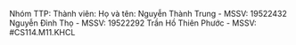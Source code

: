 
Nhóm TTP:
Thành viên:
  Họ và tên: Nguyễn Thành Trung   - MSSV: 19522432
             Nguyễn Đình Thọ      - MSSV: 19522292
             Trần Hồ Thiên Phước  - MSSV:
#CS114.M11.KHCL
